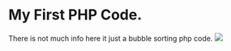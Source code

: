 # My First PHP Code.
There is not much info here it just a bubble sorting php code.
<img src="https://i.gifer.com/BRGs.gif"/> </br>
